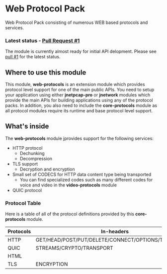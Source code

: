# Web Protocol Pack
Web Protocol Pack consisting of numerous WEB based protocols and services.

### Latest status - [Pull Request #1](https://github.com/slytechs-repos/web-protocols/pull/1)
The module is currently almost ready for initial API delopment. Please see [pull #1](https://github.com/slytechs-repos/web-protocols/pull/1) for the latest status.

## Where to use this module
This module, **web-protocols** is an extension module which provides protocol level support for one of the main public APIs. You need to setup your application using either **jnetpcap-pro** or **jnetwork** modules which provide the main APIs for building applications using any of the protocol packs. In addition, you also need to include the **core-protocols** module as all protocol modules require its runtime and base protocol level support.

## What's inside
The **web-protocols** module jprovides support for the following services:
- HTTP protocol
  - Dechunking
  - Decompression
- TLS support
  - Decryption and encryption
- Small set of CODECS for HTTP data content type being transported
  - You can find specialized codes such as many different codes for voice and video in the **video-protocols** module
- QUIC protocol

### Protocol Table
Here is a table of all of the protocol definitions provided by this **core-protocols** module.

| Protocols | In-headers | Modes |
|-----------|------------|-------|
|HTTP       |GET/HEAD/POST/PUT/DELETE/CONNECT/OPTIONS/TRACE/PATCH | REQUEST/RESPONSE/REPRESENTATION/PAYLOAD |
|QUIC       |STREAMS/CRYPTO/TRANSPORT ||
|HTML       |                | |
|TLS        |ENCRYPTION | DECRYPTION |
